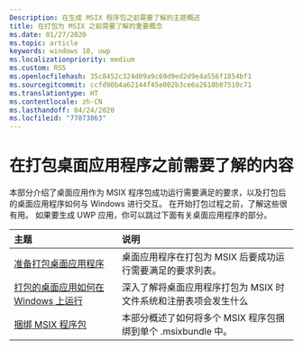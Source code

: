 ```yaml
---
Description: 在生成 MSIX 程序包之前需要了解的主题概述
title: 在打包为 MSIX 之前需要了解的重要概念
ms.date: 01/27/2020
ms.topic: article
keywords: windows 10, uwp
ms.localizationpriority: medium
ms.custom: RS5
ms.openlocfilehash: 35c8452c324d09a9c69d9ed2d9e4a556f1854bf1
ms.sourcegitcommit: ccfd90b4a62144f45e002b3ce6a2618b07510c71
ms.translationtype: HT
ms.contentlocale: zh-CN
ms.lasthandoff: 04/24/2020
ms.locfileid: "77073863"
---
```

# <a name="what-to-know-before-packaging-your-desktop-application"></a>在打包桌面应用程序之前需要了解的内容

本部分介绍了桌面应用作为 MSIX 程序包成功运行需要满足的要求，以及打包后的桌面应用程序如何与 Windows 进行交互。 在开始打包过程之前，了解这些很有用。 如果要生成 UWP 应用，你可以跳过下面有关桌面应用程序的部分。

|主题| 说明 |
|:---|:---|
|[准备打包桌面应用程序](desktop-to-uwp-prepare.md)| 桌面应用程序在打包为 MSIX 后要成功运行需要满足的要求列表。 |
|[打包的桌面应用如何在 Windows 上运行](desktop-to-uwp-behind-the-scenes.md)| 深入了解将桌面应用程序打包为 MSIX 时文件系统和注册表项会发生什么 |
|[捆绑 MSIX 程序包](../package/bundling-overview.md)| 本部分概述了如何将多个 MSIX 程序包捆绑到单个 .msixbundle 中。|